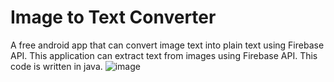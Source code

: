 # Image to Text  Converter
A free android app that can convert image text into plain text using Firebase API.
This application can extract text from images using Firebase API.
This code is written in java.
![image](https://user-images.githubusercontent.com/35226999/135840957-68c8e717-ca62-41e2-ba61-de2b9c6ef89b.png)
